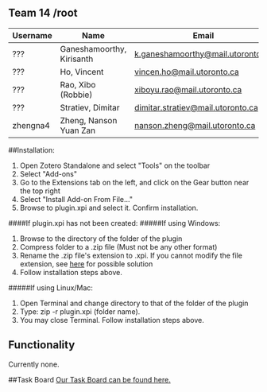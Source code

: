 ## Team 14 /root

Username  |Name |Email
----------|-----|---------------------------
??? |Ganeshamoorthy, Kirisanth |k.ganeshamoorthy@mail.utoronto.ca
??? |Ho, Vincent |vincen.ho@mail.utoronto.ca
??? |Rao, Xibo (Robbie) |xiboyu.rao@mail.utoronto.ca
??? |Stratiev, Dimitar |dimitar.stratiev@mail.utoronto.ca
zhengna4 |Zheng, Nanson Yuan Zan |nanson.zheng@mail.utoronto.ca

##Installation:
1. Open Zotero Standalone and select "Tools" on the toolbar
2. Select "Add-ons"
3. Go to the Extensions tab on the left, and click on the Gear button near the top right
4. Select "Install Add-on From File..."
5. Browse to plugin.xpi and select it. Confirm installation.

####If plugin.xpi has not been created:
#####If using Windows:
1. Browse to the directory of the folder of the plugin 
2. Compress folder to a .zip file (Must not be any other format)
3. Rename the .zip file's extension to .xpi. If you cannot modify the file extension, see [here](http://windows.microsoft.com/en-ca/windows/show-hide-file-name-extensions#show-hide-file-name-extensions=windows-7) for possible solution
4. Follow installation steps above.

#####If using Linux/Mac:
1. Open Terminal and change directory to that of the folder of the plugin
2. Type: zip -r plugin.xpi (folder name).
3. You may close Terminal. Follow installation steps above.

## Functionality
Currently none.

##Task Board 
[Our Task Board can be found here.](https://trello.com/b/fvvxm7ym/sprint-1-task-board)